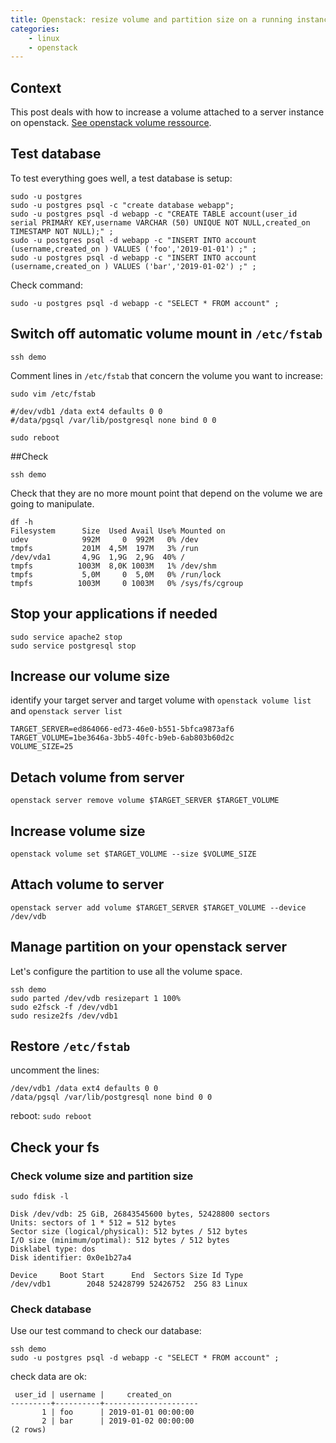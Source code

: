 ```yaml
---
title: Openstack: resize volume and partition size on a running instance
categories:
    - linux
    - openstack
---
```


## Context
This post deals with how to increase a volume attached to a server instance on openstack. [See openstack volume ressource](https://docs.openstack.org/cinder/rocky/cli/cli-manage-volumes.html#).

## Test database

To test everything goes well, a test database is setup:

	sudo -u postgres
	sudo -u postgres psql -c "create database webapp";
	sudo -u postgres psql -d webapp -c "CREATE TABLE account(user_id serial PRIMARY KEY,username VARCHAR (50) UNIQUE NOT NULL,created_on TIMESTAMP NOT NULL);" ;
	sudo -u postgres psql -d webapp -c "INSERT INTO account (username,created_on ) VALUES ('foo','2019-01-01') ;" ;
	sudo -u postgres psql -d webapp -c "INSERT INTO account (username,created_on ) VALUES ('bar','2019-01-02') ;" ;

Check command:
	
	sudo -u postgres psql -d webapp -c "SELECT * FROM account" ;


## Switch off automatic volume mount in `/etc/fstab `

    ssh demo

Comment lines in `/etc/fstab` that concern the volume you want to increase: 

    sudo vim /etc/fstab 

    #/dev/vdb1 /data ext4 defaults 0 0
    #/data/pgsql /var/lib/postgresql none bind 0 0

    sudo reboot

##Check 

    ssh demo

Check that they are no more mount point that depend on the volume we are going to manipulate.
    
    df -h
    Filesystem      Size  Used Avail Use% Mounted on
    udev            992M     0  992M   0% /dev
    tmpfs           201M  4,5M  197M   3% /run
    /dev/vda1       4,9G  1,9G  2,9G  40% /
    tmpfs          1003M  8,0K 1003M   1% /dev/shm
    tmpfs           5,0M     0  5,0M   0% /run/lock
    tmpfs          1003M     0 1003M   0% /sys/fs/cgroup
    
## Stop your applications if needed

	sudo service apache2 stop
	sudo service postgresql stop

## Increase our volume size

identify your target server and target volume with `openstack volume list` and `openstack server list`

    TARGET_SERVER=ed864066-ed73-46e0-b551-5bfca9873af6
    TARGET_VOLUME=1be3646a-3bb5-40fc-b9eb-6ab803b60d2c
    VOLUME_SIZE=25

## Detach volume from server
   
    openstack server remove volume $TARGET_SERVER $TARGET_VOLUME

## Increase volume size
   
    openstack volume set $TARGET_VOLUME --size $VOLUME_SIZE

## Attach volume to server

    openstack server add volume $TARGET_SERVER $TARGET_VOLUME --device /dev/vdb

## Manage partition on your openstack server

Let's configure the partition to use all the volume space.

	ssh demo
	sudo parted /dev/vdb resizepart 1 100%
	sudo e2fsck -f /dev/vdb1
	sudo resize2fs /dev/vdb1

## Restore `/etc/fstab`

uncomment the lines:

    /dev/vdb1 /data ext4 defaults 0 0
    /data/pgsql /var/lib/postgresql none bind 0 0

reboot: `sudo reboot`
	
## Check your fs

### Check volume size and partition size

	sudo fdisk -l
	
	Disk /dev/vdb: 25 GiB, 26843545600 bytes, 52428800 sectors
    Units: sectors of 1 * 512 = 512 bytes
    Sector size (logical/physical): 512 bytes / 512 bytes
    I/O size (minimum/optimal): 512 bytes / 512 bytes
    Disklabel type: dos
    Disk identifier: 0x0e1b27a4
    
    Device     Boot Start      End  Sectors Size Id Type
    /dev/vdb1        2048 52428799 52426752  25G 83 Linux


### Check database

Use our test command to check our database:
    
    ssh demo
	sudo -u postgres psql -d webapp -c "SELECT * FROM account" ;

check data are ok:

     user_id | username |     created_on      
    ---------+----------+---------------------
           1 | foo      | 2019-01-01 00:00:00
           2 | bar      | 2019-01-02 00:00:00
    (2 rows)